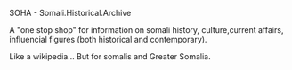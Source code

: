SOHA - Somali.Historical.Archive

A "one stop shop" for information on somali history, culture,current affairs, influencial figures (both historical and contemporary).

Like a wikipedia... But for somalis and Greater Somalia.